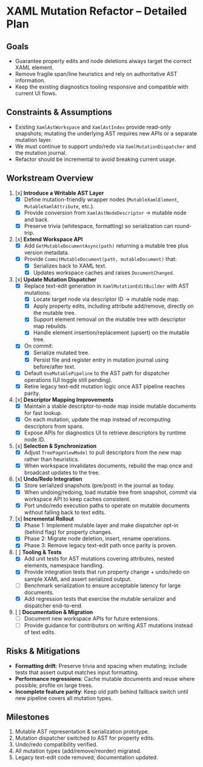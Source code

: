 # XAML Mutation Refactor – Detailed Plan

## Goals
- Guarantee property edits and node deletions always target the correct XAML element.
- Remove fragile span/line heuristics and rely on authoritative AST information.
- Keep the existing diagnostics tooling responsive and compatible with current UI flows.

## Constraints & Assumptions
- Existing `XamlAstWorkspace` and `XamlAstIndex` provide read-only snapshots; mutating the underlying AST requires new APIs or a separate mutation layer.
- We must continue to support undo/redo via `XamlMutationDispatcher` and the mutation journal.
- Refactor should be incremental to avoid breaking current usage.

## Workstream Overview

1. [x] **Introduce a Writable AST Layer**
   - [x] Define mutation-friendly wrapper nodes (`MutableXamlElement`, `MutableXamlAttribute`, etc.).
   - [x] Provide conversion from `XamlAstNodeDescriptor` → mutable node and back.
   - [x] Preserve trivia (whitespace, formatting) so serialization can round-trip.

2. [x] **Extend Workspace API**
   - [x] Add `GetMutableDocumentAsync(path)` returning a mutable tree plus version metadata.
   - [x] Provide `CommitMutableDocument(path, mutableDocument)` that:
     - [x] Serializes back to XAML text.
     - [x] Updates workspace caches and raises `DocumentChanged`.

3. [x] **Update Mutation Dispatcher**
   - [x] Replace text-edit generation in `XamlMutationEditBuilder` with AST mutations:
     - [x] Locate target node via descriptor ID → mutable node map.
     - [x] Apply property edits, including attribute add/remove, directly on the mutable tree.
     - [x] Support element removal on the mutable tree with descriptor map rebuilds.
     - [x] Handle element insertion/replacement (upsert) on the mutable tree.
   - [x] On commit:
     - [x] Serialize mutated tree.
     - [x] Persist file and register entry in mutation journal using before/after text.
   - [x] Default `UseMutablePipeline` to the AST path for dispatcher operations (UI toggle still pending).
   - [x] Retire legacy text-edit mutation logic once AST pipeline reaches parity.

4. [x] **Descriptor Mapping Improvements**
   - [x] Maintain a stable descriptor-to-node map inside mutable documents for fast lookup.
   - [x] On each mutation, update the map instead of recomputing descriptors from spans.
   - [x] Expose APIs for diagnostics UI to retrieve descriptors by runtime node ID.

5. [x] **Selection & Synchronization**
   - [x] Adjust `TreePageViewModel` to pull descriptors from the new map rather than heuristics.
   - [x] When workspace invalidates documents, rebuild the map once and broadcast updates to the tree.

6. [x] **Undo/Redo Integration**
   - [x] Store serialized snapshots (pre/post) in the journal as today.
   - [x] When undoing/redoing, load mutable tree from snapshot, commit via workspace API to keep caches consistent.
   - [x] Port undo/redo execution paths to operate on mutable documents without falling back to text edits.

7. [x] **Incremental Rollout**
   - [x] Phase 1: Implement mutable layer and make dispatcher opt-in (behind flag) for property changes.
   - [x] Phase 2: Migrate node deletion, insert, rename operations.
   - [x] Phase 3: Remove legacy text-edit path once parity is proven.

8. [ ] **Tooling & Tests**
   - [x] Add unit tests for AST mutations covering attributes, nested elements, namespace handling.
   - [x] Provide integration tests that run property change + undo/redo on sample XAML and assert serialized output.
   - [ ] Benchmark serialization to ensure acceptable latency for large documents.
   - [x] Add regression tests that exercise the mutable serializer and dispatcher end-to-end.

9. [ ] **Documentation & Migration**
   - [ ] Document new workspace APIs for future extensions.
   - [ ] Provide guidance for contributors on writing AST mutations instead of text edits.

## Risks & Mitigations
- **Formatting drift**: Preserve trivia and spacing when mutating; include tests that assert output matches input formatting.
- **Performance regressions**: Cache mutable documents and reuse where possible; profile on large trees.
- **Incomplete feature parity**: Keep old path behind fallback switch until new pipeline covers all mutation types.

## Milestones
1. Mutable AST representation & serialization prototype.
2. Mutation dispatcher switched to AST for property edits.
3. Undo/redo compatibility verified.
4. All mutation types (add/remove/reorder) migrated.
5. Legacy text-edit code removed; documentation updated.
